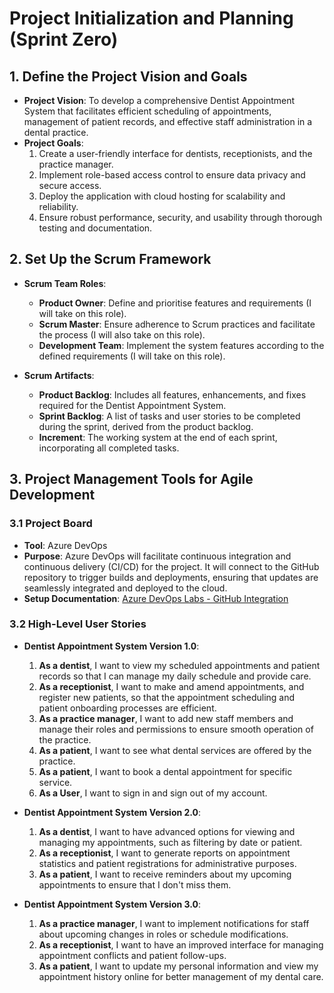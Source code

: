 # Project Initialization and Planning (Sprint Zero)

## 1. Define the Project Vision and Goals

- **Project Vision**: To develop a comprehensive Dentist Appointment System that facilitates efficient scheduling of appointments, management of patient records, and effective staff administration in a dental practice.
- **Project Goals**:
  1. Create a user-friendly interface for dentists, receptionists, and the practice manager.
  2. Implement role-based access control to ensure data privacy and secure access.
  3. Deploy the application with cloud hosting for scalability and reliability.
  4. Ensure robust performance, security, and usability through thorough testing and documentation.

## 2. Set Up the Scrum Framework

- **Scrum Team Roles**:

  - **Product Owner**: Define and prioritise features and requirements (I will take on this role).
  - **Scrum Master**: Ensure adherence to Scrum practices and facilitate the process (I will also take on this role).
  - **Development Team**: Implement the system features according to the defined requirements (I will take on this role).

- **Scrum Artifacts**:
  - **Product Backlog**: Includes all features, enhancements, and fixes required for the Dentist Appointment System.
  - **Sprint Backlog**: A list of tasks and user stories to be completed during the sprint, derived from the product backlog.
  - **Increment**: The working system at the end of each sprint, incorporating all completed tasks.

## 3. Project Management Tools for Agile Development

### 3.1 Project Board

- **Tool**: Azure DevOps
- **Purpose**: Azure DevOps will facilitate continuous integration and continuous delivery (CI/CD) for the project. It will connect to the GitHub repository to trigger builds and deployments, ensuring that updates are seamlessly integrated and deployed to the cloud.
- **Setup Documentation**: [Azure DevOps Labs - GitHub Integration](https://www.azuredevopslabs.com/labs/vstsextend/github-azurepipelines/)

### 3.2 High-Level User Stories

- **Dentist Appointment System Version 1.0**:

  1. **As a dentist**, I want to view my scheduled appointments and patient records so that I can manage my daily schedule and provide care.
  2. **As a receptionist**, I want to make and amend appointments, and register new patients, so that the appointment scheduling and patient onboarding processes are efficient.
  3. **As a practice manager**, I want to add new staff members and manage their roles and permissions to ensure smooth operation of the practice.
  4. **As a patient**, I want to see what dental services are offered by the practice.
  5. **As a patient**, I want to book a dental appointment for specific service.
  6. **As a User**, I want to sign in and sign out of my account.

- **Dentist Appointment System Version 2.0**:

  1. **As a dentist**, I want to have advanced options for viewing and managing my appointments, such as filtering by date or patient.
  2. **As a receptionist**, I want to generate reports on appointment statistics and patient registrations for administrative purposes.
  3. **As a patient**, I want to receive reminders about my upcoming appointments to ensure that I don't miss them.

- **Dentist Appointment System Version 3.0**:

  1. **As a practice manager**, I want to implement notifications for staff about upcoming changes in roles or schedule modifications.
  2. **As a receptionist**, I want to have an improved interface for managing appointment conflicts and patient follow-ups.
  3. **As a patient**, I want to update my personal information and view my appointment history online for better management of my dental care.
